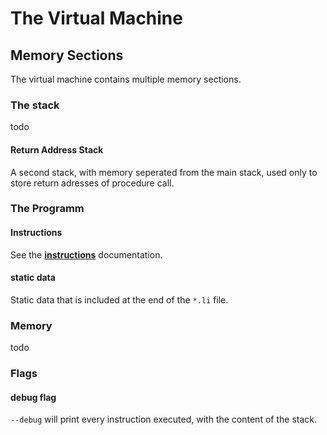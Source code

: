 # The Virtual Machine

## Memory Sections
The virtual machine contains multiple memory sections.

### The stack
todo

#### Return Address Stack
A second stack, with memory seperated from the main stack, used only to store return adresses of procedure call.

### The Programm

#### Instructions
See the **[instructions](instructions.md)** documentation.

#### static data
Static data that is included at the end of the `*.li` file.

### Memory
todo

### Flags
#### debug flag
`--debug` will print every instruction executed, with the content of the stack.